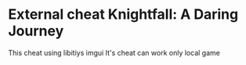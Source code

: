 # External cheat Knightfall: A Daring Journey
This cheat using libitiys imgui
It's cheat can work only local game
